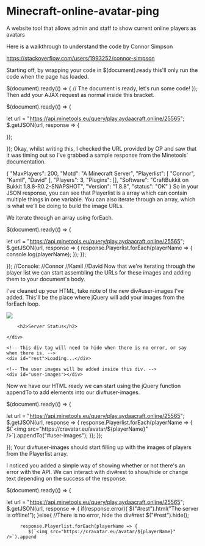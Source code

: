 # Minecraft-online-avatar-ping
A website tool that allows admin and staff to show current online players as avatars

Here is a walkthrough to understand the code by Connor Simpson

https://stackoverflow.com/users/1993252/connor-simpson 


Starting off, by wrapping your code in $(document).ready this'll only run the code when the page has loaded.

$(document).ready(() => {
   // The document is ready, let's run some code!
});
Then add your AJAX request as normal inside this bracket.

$(document).ready(() => {

   let url = "https://api.minetools.eu/query/play.aydaacraft.online/25565";
   $.getJSON(url, response => {
     
   });

});
Okay, whilst writing this, I checked the URL provided by OP and saw that it was timing out so I've grabbed a sample response from the Minetools' documentation.

{
  "MaxPlayers": 200,
  "Motd": "A Minecraft Server",
  "Playerlist": [
     "Connor",
     "Kamil",
     "David"
  ],
  "Players": 3,
  "Plugins": [],
  "Software": "CraftBukkit on Bukkit 1.8.8-R0.2-SNAPSHOT",
  "Version": "1.8.8",
  "status": "OK"
}
So in your JSON response, you can see that Playerlist is a array which can contain multiple things in one variable. You can also iterate through an array, which is what we'll be doing to build the image URLs.

We iterate through an array using forEach.

$(document).ready(() => {

   let url = "https://api.minetools.eu/query/play.aydaacraft.online/25565";
   $.getJSON(url, response => {
      response.Playerlist.forEach(playerName => {
         console.log(playerName);
      });
   });

});
//Console:
//Connor
//Kamil
//David
Now that we're iterating through the player list we can start assembling the URLs for these images and adding them to your document's body.

I've cleaned up your HTML, take note of the new div#user-images I've added. This'll be the place where jQuery will add your images from the forEach loop.

<div class="card"> 
    <div class="icon">
        <img src="https://cdn.worldvectorlogo.com/logos/minecraft-1.svg">
    </div>
    <div class="header">
        <div class="image">
            <img src="https://res.cloudinary.com/lmn/image/upload/e_sharpen:100/f_auto,fl_lossy,q_auto/v1/gameskinnyc/u/n/t/untitled-a5150.jpg" alt="" />
        </div>

        <h2>Server Status</h2>
        
    </div>
    
    <!-- This div tag will need to hide when there is no error, or say when there is. -->
    <div id="rest">Loading...</div>
    
    <!-- The user images will be added inside this div. -->
    <div id="user-images"></div>
</div>
Now we have our HTML ready we can start using the jQuery function appendTo to add elements into our div#user-images.

$(document).ready(() => {

   let url = "https://api.minetools.eu/query/play.aydaacraft.online/25565";
   $.getJSON(url, response => {
      response.Playerlist.forEach(playerName => {
         $(`<img src="https://cravatar.eu/avatar/${playerName}" />`).appendTo("#user-images");
      });
   });

});
Your div#user-images should start filling up with the images of players from the Playerlist array.

I noticed you added a simple way of showing whether or not there's an error with the API. We can interact with div#rest to show/hide or change text depending on the success of the response.

$(document).ready(() => {

   let url = "https://api.minetools.eu/query/play.aydaacraft.online/25565";
   $.getJSON(url, response => {
      if(response.error){
         $("#rest").html("The server is offline!");
      }else{
         //There is no error, hide the div#rest
         $("#rest").hide();
    
         response.Playerlist.forEach(playerName => {
            $(`<img src="https://cravatar.eu/avatar/${playerName}" />`).append
